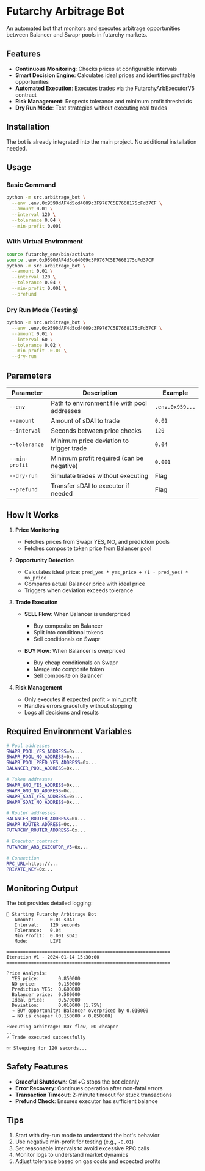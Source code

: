 # Futarchy Arbitrage Bot

An automated bot that monitors and executes arbitrage opportunities between Balancer and Swapr pools in futarchy markets.

## Features

- **Continuous Monitoring**: Checks prices at configurable intervals
- **Smart Decision Engine**: Calculates ideal prices and identifies profitable opportunities
- **Automated Execution**: Executes trades via the FutarchyArbExecutorV5 contract
- **Risk Management**: Respects tolerance and minimum profit thresholds
- **Dry Run Mode**: Test strategies without executing real trades

## Installation

The bot is already integrated into the main project. No additional installation needed.

## Usage

### Basic Command

```bash
python -m src.arbitrage_bot \
  --env .env.0x9590dAF4d5cd4009c3F9767C5E7668175cFd37CF \
  --amount 0.01 \
  --interval 120 \
  --tolerance 0.04 \
  --min-profit 0.001
```

### With Virtual Environment

```bash
source futarchy_env/bin/activate
source .env.0x9590dAF4d5cd4009c3F9767C5E7668175cFd37CF
python -m src.arbitrage_bot \
  --amount 0.01 \
  --interval 120 \
  --tolerance 0.04 \
  --min-profit 0.001 \
  --prefund
```

### Dry Run Mode (Testing)

```bash
python -m src.arbitrage_bot \
  --env .env.0x9590dAF4d5cd4009c3F9767C5E7668175cFd37CF \
  --amount 0.01 \
  --interval 60 \
  --tolerance 0.02 \
  --min-profit -0.01 \
  --dry-run
```

## Parameters

| Parameter | Description | Example |
|-----------|-------------|---------|
| `--env` | Path to environment file with pool addresses | `.env.0x959...` |
| `--amount` | Amount of sDAI to trade | `0.01` |
| `--interval` | Seconds between price checks | `120` |
| `--tolerance` | Minimum price deviation to trigger trade | `0.04` |
| `--min-profit` | Minimum profit required (can be negative) | `0.001` |
| `--dry-run` | Simulate trades without executing | Flag |
| `--prefund` | Transfer sDAI to executor if needed | Flag |

## How It Works

1. **Price Monitoring**
   - Fetches prices from Swapr YES, NO, and prediction pools
   - Fetches composite token price from Balancer pool

2. **Opportunity Detection**
   - Calculates ideal price: `pred_yes * yes_price + (1 - pred_yes) * no_price`
   - Compares actual Balancer price with ideal price
   - Triggers when deviation exceeds tolerance

3. **Trade Execution**
   - **SELL Flow**: When Balancer is underpriced
     - Buy composite on Balancer
     - Split into conditional tokens
     - Sell conditionals on Swapr
   
   - **BUY Flow**: When Balancer is overpriced
     - Buy cheap conditionals on Swapr
     - Merge into composite token
     - Sell composite on Balancer

4. **Risk Management**
   - Only executes if expected profit > min_profit
   - Handles errors gracefully without stopping
   - Logs all decisions and results

## Required Environment Variables

```bash
# Pool addresses
SWAPR_POOL_YES_ADDRESS=0x...
SWAPR_POOL_NO_ADDRESS=0x...
SWAPR_POOL_PRED_YES_ADDRESS=0x...
BALANCER_POOL_ADDRESS=0x...

# Token addresses
SWAPR_GNO_YES_ADDRESS=0x...
SWAPR_GNO_NO_ADDRESS=0x...
SWAPR_SDAI_YES_ADDRESS=0x...
SWAPR_SDAI_NO_ADDRESS=0x...

# Router addresses
BALANCER_ROUTER_ADDRESS=0x...
SWAPR_ROUTER_ADDRESS=0x...
FUTARCHY_ROUTER_ADDRESS=0x...

# Executor contract
FUTARCHY_ARB_EXECUTOR_V5=0x...

# Connection
RPC_URL=https://...
PRIVATE_KEY=0x...
```

## Monitoring Output

The bot provides detailed logging:

```
🤖 Starting Futarchy Arbitrage Bot
   Amount:      0.01 sDAI
   Interval:    120 seconds
   Tolerance:   0.04
   Min Profit:  0.001 sDAI
   Mode:        LIVE

============================================================
Iteration #1 - 2024-01-14 15:30:00
============================================================

Price Analysis:
  YES price:       0.850000
  NO price:        0.150000
  Prediction YES:  0.600000
  Balancer price:  0.580000
  Ideal price:     0.570000
  Deviation:       0.010000 (1.75%)
  → BUY opportunity: Balancer overpriced by 0.010000
  → NO is cheaper (0.150000 < 0.850000)

Executing arbitrage: BUY flow, NO cheaper
...
✓ Trade executed successfully

💤 Sleeping for 120 seconds...
```

## Safety Features

- **Graceful Shutdown**: Ctrl+C stops the bot cleanly
- **Error Recovery**: Continues operation after non-fatal errors
- **Transaction Timeout**: 2-minute timeout for stuck transactions
- **Prefund Check**: Ensures executor has sufficient balance

## Tips

1. Start with dry-run mode to understand the bot's behavior
2. Use negative min-profit for testing (e.g., `-0.01`)
3. Set reasonable intervals to avoid excessive RPC calls
4. Monitor logs to understand market dynamics
5. Adjust tolerance based on gas costs and expected profits